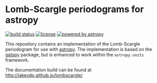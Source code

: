 # Lomb-Scargle periodograms for astropy

[![build status](http://img.shields.io/travis/jakevdp/lombscargle/master.svg?style=flat)](https://travis-ci.org/jakevdp/lombscargle)
[![license](http://img.shields.io/badge/license-BSD-blue.svg?style=flat)](https://github.com/jakevdp/lombscargle/blob/master/LICENSE.rst)
[![powered by astropy](http://img.shields.io/badge/powered%20by-AstroPy-orange.svg?style=flat)](http://www.astropy.org)

This repository contains an implementation of the Lomb-Scargle periodogram for
use with [astropy](http://astropy.org). The implementation is based on the
[gatspy](http://astroml.org/gatspy/) package, but is enhanced to work within
the ``astropy.units`` framework.

The documentation build can be found at http://jakevdp.github.io/lombscargle/